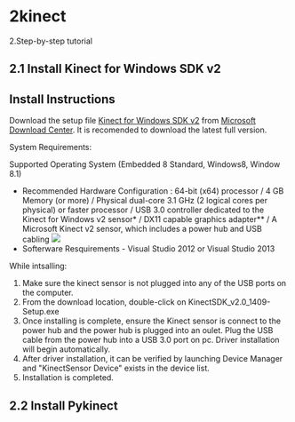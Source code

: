 # 2kinect


2.Step-by-step tutorial

2.1 Install Kinect for Windows SDK v2
 - 
Install Instructions 
 -
Download the setup file [Kinect for Windows SDK v2](https://www.microsoft.com/en-us/download/details.aspx?id=44561) from [Microsoft Download Center](https://www.microsoft.com/en-us/download/). 
It is recomended to download the latest full version. 

System Requirements:

Supported Operating System (Embedded 8 Standard, Windows8, Window 8.1)
   - Recommended Hardware Configuration : 64-bit (x64) processor / 4 GB Memory (or more) / Physical dual-core 3.1 GHz (2 logical cores per physical) or faster processor / USB 3.0 controller dedicated to the Kinect for Windows v2 sensor* / DX11 capable graphics adapter** / A Microsoft Kinect v2 sensor, which includes a power hub and USB cabling 
   ![](kinecthardware.png)
  - Softerware Resquirements 
        - Visual Studio 2012 or Visual Studio 2013 

While intsalling:
  1. Make sure the kinect sensor is not plugged into any of the USB ports on the computer.
  2. From the download location, double-click on KinectSDK_v2.0_1409-Setup.exe
  3. Once installing is complete, ensure the Kinect sensor is connect to the power hub and the power hub is plugged into an oulet. Plug the USB cable from the power hub into a USB 3.0 port on pc. Driver installation will begin automatically.
  4. After driver installation, it can be verified by launching Device Manager and "KinectSensor Device" exists in the device list. 
  5. Installation is completed.


2.2 Install Pykinect
 - 
